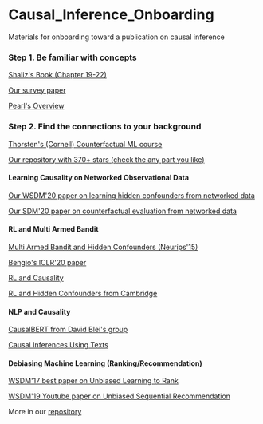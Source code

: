 # Causal_Inference_Onboarding
Materials for onboarding toward a publication on causal inference

### Step 1. Be familiar with concepts
[Shaliz's Book (Chapter 19-22)](https://www.stat.cmu.edu/~cshalizi/ADAfaEPoV/ADAfaEPoV.pdf)

[Our survey paper](https://arxiv.org/pdf/1809.09337)

[Pearl's Overview](https://ftp.cs.ucla.edu/pub/stat_ser/r350.pdf)


### Step 2. Find the connections to your background

[Thorsten's (Cornell) Counterfactual ML course](https://www.cs.cornell.edu/courses/cs7792/2018fa/)

[Our repository with 370+ stars (check the any part you like)](https://github.com/rguo12/awesome-causality-algorithms)

#### Learning Causality on Networked Observational Data
[Our WSDM'20 paper on learning hidden confounders from networked data](https://github.com/rguo12/network-deconfounder-wsdm20)

[Our SDM'20 paper on counterfactual evaluation from networked data](https://arxiv.org/pdf/1912.10536)

#### RL and Multi Armed Bandit
[Multi Armed Bandit and Hidden Confounders (Neurips'15)](https://ftp.cs.ucla.edu/pub/stat_ser/r460.pdf)

[Bengio's ICLR'20 paper](https://arxiv.org/abs/1901.10912)

[RL and Causality](http://gershmanlab.webfactional.com/pubs/RL_causal.pdf)

[RL and Hidden Confounders from Cambridge](https://arxiv.org/pdf/1812.10576)

#### NLP and Causality
[CausalBERT from David Blei's group](https://arxiv.org/pdf/1905.12741.pdf)

[Causal Inferences Using Texts](https://arxiv.org/pdf/1802.02163.pdf)

#### Debiasing Machine Learning (Ranking/Recommendation)
[WSDM'17 best paper on Unbiased Learning to Rank](https://dl.acm.org/ft_gateway.cfm?id=3018699&type=pdf)

[WSDM'19 Youtube paper on Unbiased Sequential Recommendation](https://arxiv.org/abs/1812.02353)

More in our [repository](https://github.com/rguo12/awesome-causality-algorithms)
